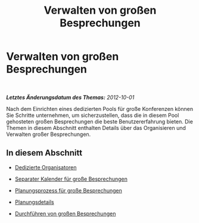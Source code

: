 ﻿---
title: Verwalten von großen Besprechungen
TOCTitle: Verwalten von großen Besprechungen
ms:assetid: b2112f12-b548-4e71-a3a3-8c14c6bb0de9
ms:mtpsurl: https://technet.microsoft.com/de-de/library/JJ205177(v=OCS.15)
ms:contentKeyID: 49295127
ms.date: 05/19/2016
mtps_version: v=OCS.15
ms.translationtype: HT
---

# Verwalten von großen Besprechungen

 

_**Letztes Änderungsdatum des Themas:** 2012-10-01_

Nach dem Einrichten eines dedizierten Pools für große Konferenzen können Sie Schritte unternehmen, um sicherzustellen, dass die in diesem Pool gehosteten großen Besprechungen die beste Benutzererfahrung bieten. Die Themen in diesem Abschnitt enthalten Details über das Organisieren und Verwalten großer Besprechungen.

## In diesem Abschnitt

  - [Dedizierte Organisatoren](lync-server-2013-dedicated-meeting-organizers.md)

  - [Separater Kalender für große Besprechungen](lync-server-2013-separate-large-meeting-calendar.md)

  - [Planungsprozess für große Besprechungen](lync-server-2013-large-meeting-scheduling-process.md)

  - [Planungsdetails](lync-server-2013-scheduling-details-for-meetings.md)

  - [Durchführen von großen Besprechungen](lync-server-2013-running-large-meetings.md)

